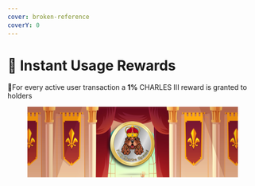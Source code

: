 ```yaml
---
cover: broken-reference
coverY: 0
---
```


# 👑 Instant Usage Rewards

:clap:For every active user transaction a **1%** CHARLES III reward is granted to holders

<figure><img src="../.gitbook/assets/capa twitter (1).png" alt=""><figcaption></figcaption></figure>
